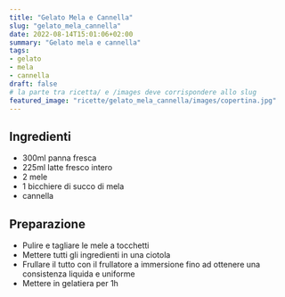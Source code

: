 ```yaml
---
title: "Gelato Mela e Cannella"
slug: "gelato_mela_cannella"
date: 2022-08-14T15:01:06+02:00
summary: "Gelato mela e cannella"
tags:
- gelato
- mela
- cannella
draft: false
# la parte tra ricetta/ e /images deve corrispondere allo slug
featured_image: "ricette/gelato_mela_cannella/images/copertina.jpg"
---
```

## Ingredienti
* 300ml panna fresca
* 225ml latte fresco intero
* 2 mele
* 1 bicchiere di succo di mela
* cannella

## Preparazione
* Pulire e tagliare le mele a tocchetti
* Mettere tutti gli ingredienti in una ciotola
* Frullare il tutto con il frullatore a immersione fino ad ottenere una consistenza liquida e uniforme
* Mettere in gelatiera per 1h